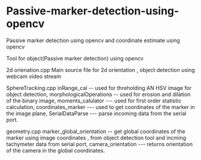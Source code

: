 # Passive-marker-detection-using-opencv
Passive marker detection using opencv and coordinate estimate using opencv 

Tool for object(Passive marker detection) using opencv 

2d orienation.cpp 
  Main source file for 2d orientation , object detection using webcam video stream
  
SphereTracking.cpp
    inRange_cal -- used for threholding AN HSV image for object detection,
    morphologicalOperations -- used for erosion and dilation of the binary image,
    moments_calulator --- used for first order statistic calculation, 
    coordinates_marker  --- used to get coordinates of the marker in the image plane,
    SerialDataParse --- parse incoming data from the serial port.
    
geometry.cpp
    marker_global_orientation -- get global coordinates of the marker using image coordinates ,
                                  from object detection tool and incming tachymeter data from serial port,
    camera_orientation  --- returns orientation of the camera in the global coordinates.                     
